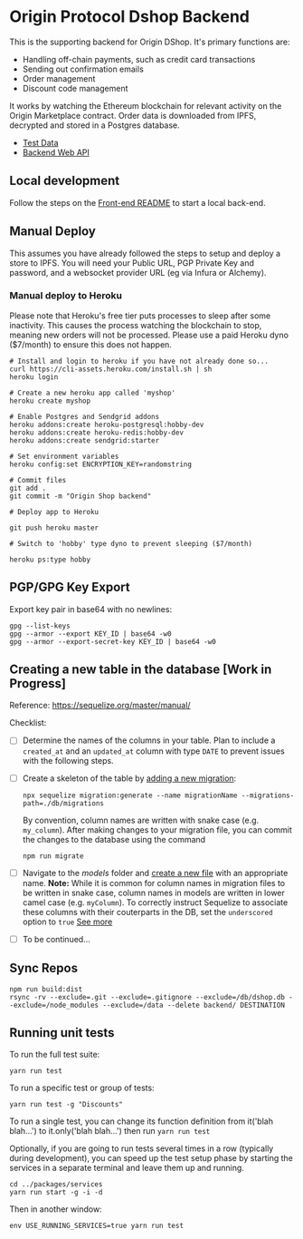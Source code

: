 # Origin Protocol Dshop Backend

This is the supporting backend for Origin DShop. It's primary functions are:

- Handling off-chain payments, such as credit card transactions
- Sending out confirmation emails
- Order management
- Discount code management

It works by watching the Ethereum blockchain for relevant activity on the Origin
Marketplace contract. Order data is downloaded from IPFS, decrypted and stored
in a Postgres database.

- [Test Data](docs/README.md#manual-testing)
- [Backend Web API](docs/api.md)

## Local development

Follow the steps on the [Front-end README](../shop/README.md) to start a local
back-end.

## Manual Deploy

This assumes you have already followed the steps to setup and deploy a store to
IPFS. You will need your Public URL, PGP Private Key and password, and a
websocket provider URL (eg via Infura or Alchemy).

### Manual deploy to Heroku

Please note that Heroku's free tier puts processes to sleep after some
inactivity. This causes the process watching the blockchain to stop, meaning new
orders will not be processed. Please use a paid Heroku dyno (\$7/month) to
ensure this does not happen.

    # Install and login to heroku if you have not already done so...
    curl https://cli-assets.heroku.com/install.sh | sh
    heroku login

    # Create a new heroku app called 'myshop'
    heroku create myshop

    # Enable Postgres and Sendgrid addons
    heroku addons:create heroku-postgresql:hobby-dev
    heroku addons:create heroku-redis:hobby-dev
    heroku addons:create sendgrid:starter

    # Set environment variables
    heroku config:set ENCRYPTION_KEY=randomstring

    # Commit files
    git add .
    git commit -m "Origin Shop backend"

    # Deploy app to Heroku

    git push heroku master

    # Switch to 'hobby' type dyno to prevent sleeping ($7/month)

    heroku ps:type hobby

## PGP/GPG Key Export

Export key pair in base64 with no newlines:

    gpg --list-keys
    gpg --armor --export KEY_ID | base64 -w0
    gpg --armor --export-secret-key KEY_ID | base64 -w0

## Creating a new table in the database [Work in Progress]

Reference: https://sequelize.org/master/manual/

Checklist:
- [ ] Determine the names of the columns in your table. Plan to include a `created_at` and an `updated_at` column with type `DATE` to prevent issues with the following steps.
- [ ] Create a skeleton of the table by [adding a new migration](https://sequelize.org/master/manual/migrations.html):

      npx sequelize migration:generate --name migrationName --migrations-path=./db/migrations
        
     By convention, column names are written with snake case (e.g. `my_column`). After making changes to your migration file, you can commit the changes to the database using the command
  
      npm run migrate
    
- [ ] Navigate to the _models_ folder and [create a new file](https://sequelize.org/master/manual/model-instances.html) with an appropriate name.
        **Note:** While it is common for column names in migration files to be written in snake case, column names in models are written in lower camel case (e.g. `myColumn`). To correctly instruct Sequelize to associate these columns with their couterparts in the DB, set the `underscored` option to `true` [See more](https://sequelize.org/master/manual/naming-strategies.html)
        
- [ ] To be continued...

## Sync Repos

    npm run build:dist
    rsync -rv --exclude=.git --exclude=.gitignore --exclude=/db/dshop.db --exclude=/node_modules --exclude=/data --delete backend/ DESTINATION

## Running unit tests
To run the full test suite:

    yarn run test

To run a specific test or group of tests:

    yarn run test -g "Discounts"

To run a single test, you can change its function definition from it('blah blah...') to it.only('blah blah...') then run `yarn run test`

Optionally, if you are going to run tests several times in a row (typically during development), you can speed up the test setup phase by starting the services in a separate terminal and leave them up and running.

    cd ../packages/services
    yarn run start -g -i -d

Then in another window:

    env USE_RUNNING_SERVICES=true yarn run test
    

    
